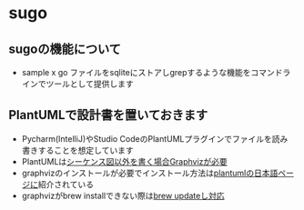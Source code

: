 # sugo

## sugoの機能について

- sample x go ファイルをsqliteにストアしgrepするような機能をコマンドラインでツールとして提供します

## PlantUMLで設計書を置いておきます

- Pycharm(IntelliJ)やStudio CodeのPlantUMLプラグインでファイルを読み書きすることを想定しています
- PlantUMLは[シーケンス図以外を書く場合Graphvizが必要](https://qiita.com/ot-aoyagi/items/d2bfbff219c592822d53)
- graphvizのインストールが必要でインストール方法は[plantumlの日本語ページに](https://plantuml.com/ja/graphviz-dot)紹介されている
- graphvizがbrew installできない際は[brew updateし対応](https://laox.com/ja/3sq7)　